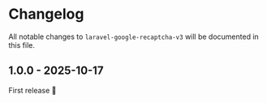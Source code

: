 # Changelog

All notable changes to `laravel-google-recaptcha-v3` will be documented in this file.

## 1.0.0 - 2025-10-17

First release 🚀
